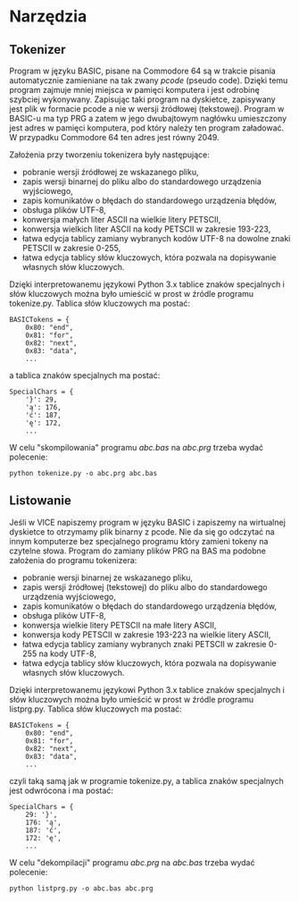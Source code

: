 # Narzędzia

## Tokenizer

Program w języku BASIC, pisane na Commodore 64 są w trakcie pisania automatycznie zamieniane na
tak zwany *pcode* (pseudo code). Dzięki temu program zajmuje mniej miejsca w pamięci komputera
i jest odrobinę szybciej wykonywany. Zapisując taki program na dyskietce, zapisywany jest
plik w formacie pcode a nie w wersji źródłowej (tekstowej). Program w BASIC-u ma typ PRG
a zatem w jego dwubajtowym nagłówku umieszczony jest adres w pamięci komputera, pod który
należy ten program załadować. W przypadku Commodore 64 ten adres jest równy 2049.

Założenia przy tworzeniu tokenizera były następujące:

* pobranie wersji źródłowej ze wskazanego pliku,
* zapis wersji binarnej do pliku albo do standardowego urządzenia wyjściowego,
* zapis komunikatów o błędach do standardowego urządzenia błędów,
* obsługa plików UTF-8,
* konwersja małych liter ASCII na wielkie litery PETSCII,
* konwersja wielkich liter ASCII na kody PETSCII w zakresie 193-223,
* łatwa edycja tablicy zamiany wybranych kodów UTF-8 na dowolne znaki PETSCII w zakresie 0-255,
* łatwa edycja tablicy słów kluczowych, która pozwala na dopisywanie własnych słów kluczowych.

Dzięki interpretowanemu językowi Python 3.x tablice znaków specjalnych i słów kluczowych można
było umieścić w prost w źródle programu tokenize.py. Tablica słów kluczowych ma postać:

    BASICTokens = {
        0x80: "end",
        0x81: "for",
        0x82: "next",
        0x83: "data",
        ...
        
a tablica znaków specjalnych ma postać:

    SpecialChars = {
        '}': 29,
        'ą': 176,
        'ć': 187,
        'ę': 172,
        ...

W celu "skompilowania" programu *abc.bas* na *abc.prg* trzeba wydać polecenie:

    python tokenize.py -o abc.prg abc.bas


## Listowanie

Jeśli w VICE napiszemy program w języku BASIC i zapiszemy na wirtualnej dyskietce to otrzymamy
plik binarny z pcode. Nie da się go odczytać na innym komputerze bez specjalnego programu
który zamieni tokeny na czytelne słowa. Program do zamiany plików PRG na BAS ma podobne założenia
do programu tokenizera:

* pobranie wersji binarnej ze wskazanego pliku,
* zapis wersji źródłowej (tekstowej) do pliku albo do standardowego urządzenia wyjściowego,
* zapis komunikatów o błędach do standardowego urządzenia błędów,
* obsługa plików UTF-8,
* konwersja wielkie litery PETSCII na małe litery ASCII,
* konwersja kody PETSCII w zakresie 193-223 na wielkie litery ASCII,
* łatwa edycja tablicy zamiany wybranych znaki PETSCII w zakresie 0-255 na kody UTF-8,
* łatwa edycja tablicy słów kluczowych, która pozwala na dopisywanie własnych słów kluczowych.

Dzięki interpretowanemu językowi Python 3.x tablice znaków specjalnych i słów kluczowych można
było umieścić w prost w źródle programu listprg.py. Tablica słów kluczowych ma postać:

    BASICTokens = {
        0x80: "end",
        0x81: "for",
        0x82: "next",
        0x83: "data",
        ...
        
czyli taką samą jak w programie tokenize.py, a tablica znaków specjalnych jest odwrócona i ma postać:

    SpecialChars = {
        29: '}',
        176: 'ą',
        187: 'ć',
        172: 'ę',
        ...

W celu "dekompilacji" programu *abc.prg* na *abc.bas* trzeba wydać polecenie:

    python listprg.py -o abc.bas abc.prg

